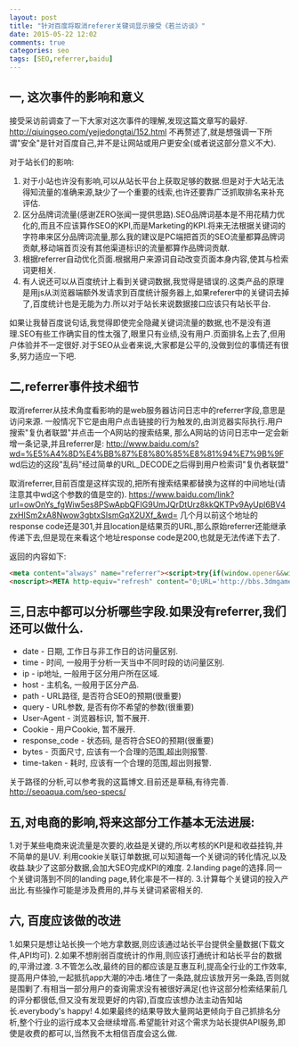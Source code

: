 ```yaml
---
layout: post
title: "针对百度将取消referer关键词显示接受《若兰访谈》"
date: 2015-05-22 12:02
comments: true
categories: seo
tags: [SEO,referrer,baidu]
---
```


一, 这次事件的影响和意义
----------------------
接受采访前调查了一下大家对这次事件的理解,发现这篇文章写的最好.
http://qiuingseo.com/yejiedongtai/152.html
不再赘述了,就是想强调一下所谓"安全"是针对百度自己,并不是让网站或用户更安全(或者说这部分意义不大).

对于站长们的影响:
1. 对于小站也许没有影响,可以从站长平台上获取足够的数据.但是对于大站无法得知流量的准确来源,缺少了一个重要的线索,也许还要靠广泛抓取排名来补充评估.
2. 区分品牌词流量(感谢ZERO张闻一提供思路).SEO品牌词基本是不用花精力优化的,而且不应该算作SEO的KPI,而是Marketing的KPI.将来无法根据关键词的字符串来区分品牌词流量,那么我的建议是PC端把首页的SEO流量都算品牌词贡献,移动端首页没有其他渠道标识的流量都算作品牌词贡献.
3. 根据referrer自动优化页面.根据用户来源词自动改变页面本身内容,使其与检索词更相关.
4. 有人说还可以从百度统计上看到关键词数据,我觉得是错误的.这类产品的原理是用js从浏览器端额外发请求到百度统计服务器上,如果referer中的关键词去掉了,百度统计也是无能为力.所以对于站长来说数据接口应该只有站长平台.

如果让我替百度说句话,我觉得即使完全隐藏关键词流量的数据,也不是没有道理.SEO有些工作确实目的性太强了,眼里只有业绩,没有用户.页面排名上去了,但用户体验并不一定很好.对于SEO从业者来说,大家都是公平的,没做到位的事情还有很多,努力适应一下吧.

二,referrer事件技术细节
----------------------
取消referrer从技术角度看影响的是web服务器访问日志中的referrer字段,意思是访问来源.
一般情况下它是由用户点击链接的行为触发的,由浏览器实际执行.用户搜索"复仇者联盟"并点击一个A网站的搜索结果, 那么A网站的访问日志中一定会新增一条记录,并且referrer是: http://www.baidu.com/s?wd=%E5%A4%8D%E4%BB%87%E8%80%85%E8%81%94%E7%9B%9F
wd后边的这段"乱码"经过简单的URL_DECODE之后得到用户检索词"复仇者联盟"

取消referrer,目前百度是这样实现的,把所有搜索结果都替换为这样的中间地址(请注意其中wd这个参数的值是空的).
https://www.baidu.com/link?url=owOnYs_fgWiw5es8PSwApbQFIG9UmJQrDtUrz8kkQKTPv9AyUpl6BV4zxHlSm2xA8Nwow3gbtxSIsmGqX2UXf_&wd=
几个月以前这个地址的response code还是301,并且location是结果页的URL,那么原始referrer还能继承传递下去,但是现在来看这个地址response code是200,也就是无法传递下去了.

返回的内容如下:

```html
<meta content="always" name="referrer"><script>try{if(window.opener&&window.opener.bds&&window.opener.bds.pdc&&window.opener.bds.pdc.sendLinkLog){window.opener.bds.pdc.sendLinkLog();}}catch(e) {};window.location.replace("http://bbs.3dmgame.com/thread-1013289-1-1.html")</script>
<noscript><META http-equiv="refresh" content="0;URL='http://bbs.3dmgame.com/thread-1013289-1-1.html'"></noscript>
```

三,日志中都可以分析哪些字段.如果没有referrer,我们还可以做什么.
----------------------
* date - 日期, 工作日与非工作日的访问量区别.
* time - 时间, 一般用于分析一天当中不同时段的访问量区别.
* ip - ip地址, 一般用于区分用户所在区域.
* host - 主机名, 一般用于区分产品.
* path - URL路径, 是否符合SEO的预期(很重要)
* query - URL参数, 是否有你不希望的参数(很重要)
* User-Agent - 浏览器标识, 暂不展开.
* Cookie - 用户Cookie, 暂不展开.
* response_code - 状态码, 是否符合SEO的预期(很重要)
* bytes - 页面尺寸, 应该有一个合理的范围,超出则报警.
* time-taken - 耗时, 应该有一个合理的范围,超出则报警.

关于路径的分析,可以参考我的这篇博文.目前还是草稿,有待完善.
http://seoaqua.com/seo-specs/

五,对电商的影响,将来这部分工作基本无法进展:
-------------------------
1.对于某些电商来说流量是次要的,收益是关键的,所以考核的KPI是和收益挂钩,并不简单的是UV. 利用cookie关联订单数据,可以知道每一个关键词的转化情况,以及收益.缺少了这部分数据,会加大SEO完成KPI的难度.
2.landing page的选择.同一个关键词落到不同的landing page,转化率是不一样的.
3.计算每个关键词的投入产出比.有些操作可能是涉及费用的,并与关键词紧密相关的.

六, 百度应该做的改进
--------------------
1.如果只是想让站长换一个地方拿数据,则应该通过站长平台提供全量数据(下载文件,API均可).
2.如果不想削弱百度统计的作用,则应该打通统计和站长平台的数据的,平滑过渡.
3.不管怎么改,最终的目的都应该是互惠互利,提高全行业的工作效率,提高用户体验,一起抵抗app大潮的冲击.堵住了一条路,就应该放开另一条路,否则就是围剿了.有相当一部分用户的查询需求没有被很好满足(也许这部分检索结果前几的评分都很低,但又没有发现更好的内容),百度应该想办法主动告知站长.everybody's happy!
4.如果最终的结果导致大量网站更倾向于自己抓排名分析,整个行业的运行成本又会继续增高.希望能针对这个需求为站长提供API服务,即使是收费的都可以,当然我不太相信百度会这么做.